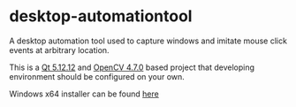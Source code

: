 # desktop-automationtool
A desktop automation tool used to capture windows and imitate mouse click events at arbitrary location. 

This is a [Qt 5.12.12](https://www.qt.io/offline-installers) and [OpenCV 4.7.0](https://opencv.org/releases/) based project that developing environment should be configured on your own.

Windows x64 installer can be found [here](https://github.com/SanChai20/desktop-automationtool/releases)
